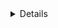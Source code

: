 <!-- 1. Does this pull request address an open issue on the repository?
   If so, please add 'Closes #NN' below, where NN is the issue number. -->



<!-- 2. Please briefly summarise the changes made in the pull request. One or two sentences.
   Try to include any context that might help the Maintainers understand the purpose of the contribution,
   including links to any relevant discussions that have taken place elsewhere.-->


<details>

For more guidance on how to contribute changes to a Carpentries lesson, 
please review [the Contributing Guide](CONTRIBUTING.md) 
and [Code of Conduct](https://docs.carpentries.org/topic_folders/policies/code-of-conduct.html).

Please keep in mind that lesson Maintainers are volunteers and it may be some time before they can respond to your contribution. 
Although not all contributions can be incorporated into the lesson materials, we appreciate your time and effort to improve the curriculum. 
If you have any questions about the lesson maintenance process or would like to volunteer your time as a contribution reviewer, 
please contact The Carpentries Team at team@carpentries.org.

</details>
